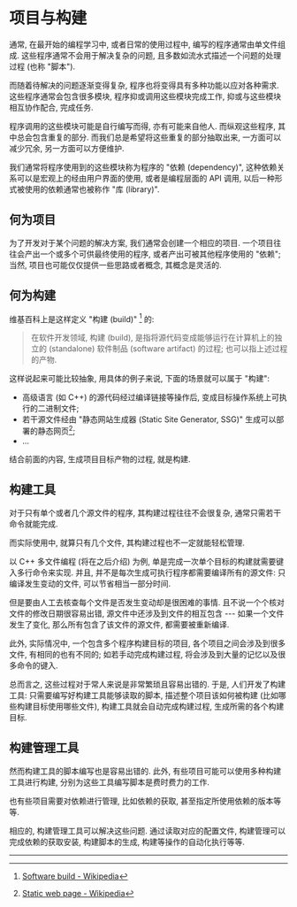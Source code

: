 # 项目与构建

通常, 在最开始的编程学习中, 或者日常的使用过程中, 编写的程序通常由单文件组成. 这些程序通常不会用于解决复杂的问题, 且多数如流水式描述一个问题的处理过程 (也称 "脚本").

而随着待解决的问题逐渐变得复杂, 程序也将变得具有多种功能以应对各种需求. 这些程序通常会包含很多模块, 程序抑或调用这些模块完成工作, 抑或与这些模块相互协作配合, 完成任务.

程序调用的这些模块可能是自行编写而得, 亦有可能来自他人. 而纵观这些程序, 其中总会包含重复的部分. 而我们总是希望将这些重复的部分抽取出来, 一方面可以减少冗余, 另一方面可以方便维护.

我们通常将程序使用到的这些模块称为程序的 "依赖 (dependency)", 这种依赖关系可以是宏观上的经由用户界面的使用, 或者是编程层面的 API 调用, 以后一种形式被使用的依赖通常也被称作 "库 (library)".

## 何为项目

为了开发对于某个问题的解决方案, 我们通常会创建一个相应的项目. 一个项目往往会产出一个或多个可供最终使用的程序, 或者产出可被其他程序使用的 "依赖"; 当然, 项目也可能仅仅提供一些思路或者概念, 其概念是灵活的.

## 何为构建

维基百科上是这样定义 "构建 (build)" [^software-build-on-wikipedia] 的:

> 在软件开发领域, 构建 (build), 是指将源代码变成能够运行在计算机上的独立的 (standalone) 软件制品 (software artifact) 的过程; 也可以指上述过程的产物.

这样说起来可能比较抽象, 用具体的例子来说, 下面的场景就可以属于 "构建":

- 高级语言 (如 C++) 的源代码经过编译链接等操作后, 变成目标操作系统上可执行的二进制文件;
- 若干源文件经由 "静态网站生成器 (Static Site Generator, SSG)" 生成可以部署的静态网页[^static-web-page];
- ...

结合前面的内容, 生成项目目标产物的过程, 就是构建.

## 构建工具

对于只有单个或者几个源文件的程序, 其构建过程往往不会很复杂, 通常只需若干命令就能完成.

而实际使用中, 就算只有几个文件, 其构建过程也不一定就能轻松管理.

以 C++ 多文件编程 (将在之后介绍) 为例, 单是完成一次单个目标的构建就需要键入多行命令来实现. 并且, 并不是每次生成可执行程序都需要编译所有的源文件: 只编译发生变动的文件, 可以节省相当一部分时间.

但是要由人工去核查每个文件是否发生变动却是很困难的事情. 且不说一个个核对文件的修改日期很容易出错, 源文件中还涉及到文件的相互包含 --- 如果一个文件发生了变化, 那么所有包含了该文件的源文件, 都需要被重新编译.

此外, 实际情况中, 一个包含多个程序构建目标的项目, 各个项目之间会涉及到很多文件, 有相同的也有不同的; 如若手动完成构建过程, 将会涉及到大量的记忆以及很多命令的键入.

总而言之, 这些过程对于常人来说是非常繁琐且容易出错的. 于是, 人们开发了构建工具: 只需要编写好构建工具能够读取的脚本, 描述整个项目该如何被构建 (比如哪些构建目标使用哪些文件), 构建工具就会自动完成构建过程, 生成所需的各个构建目标.

## 构建管理工具

然而构建工具的脚本编写也是容易出错的. 此外, 有些项目可能可以使用多种构建工具进行构建, 分别为这些工具编写脚本是费时费力的工作.

也有些项目需要对依赖进行管理, 比如依赖的获取, 甚至指定所使用依赖的版本等等.

相应的, 构建管理工具可以解决这些问题. 通过读取对应的配置文件, 构建管理可以完成依赖的获取安装, 构建脚本的生成, 构建等操作的自动化执行等等.

---

[^software-build-on-wikipedia]: [Software build - Wikipedia][software-build-on-wikipedia]

[^static-web-page]: [Static web page - Wikipedia][static-web-page]


[software-build-on-wikipedia]: https://en.wikipedia.org/wiki/Software_build
[static-web-page]: https://en.wikipedia.org/wiki/Static_web_page
